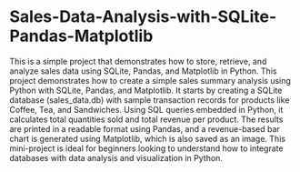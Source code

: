 # Sales-Data-Analysis-with-SQLite-Pandas-Matplotlib
This is a simple project that demonstrates how to store, retrieve, and analyze sales data using SQLite, Pandas, and Matplotlib in Python.
This project demonstrates how to create a simple sales summary analysis using Python with SQLite, Pandas, and Matplotlib. It starts by creating a SQLite database (sales_data.db) with sample transaction records for products like Coffee, Tea, and Sandwiches. Using SQL queries embedded in Python, it calculates total quantities sold and total revenue per product. The results are printed in a readable format using Pandas, and a revenue-based bar chart is generated using Matplotlib, which is also saved as an image. This mini-project is ideal for beginners looking to understand how to integrate databases with data analysis and visualization in Python.
